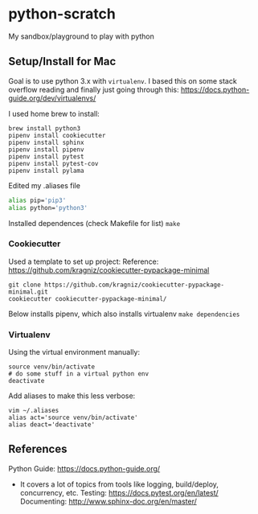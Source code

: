 # python-scratch
My sandbox/playground to play with python

## Setup/Install for Mac
Goal is to use python 3.x with `virtualenv`.  I based this on some stack overflow reading and finally just going
through this: https://docs.python-guide.org/dev/virtualenvs/

I used home brew to install:
```
brew install python3
pipenv install cookiecutter
pipenv install sphinx
pipenv install pipenv
pipenv install pytest
pipenv install pytest-cov
pipenv install pylama
```

Edited my .aliases file
```sh
alias pip='pip3'
alias python='python3'
```

Installed dependences (check Makefile for list)
`make`

### Cookiecutter
Used a template to set up project:
Reference: https://github.com/kragniz/cookiecutter-pypackage-minimal

```
git clone https://github.com/kragniz/cookiecutter-pypackage-minimal.git
cookiecutter cookiecutter-pypackage-minimal/
```

Below installs pipenv, which also installs virtualenv
`make dependencies`

### Virtualenv
Using the virtual environment manually:
```
source venv/bin/activate
# do some stuff in a virtual python env
deactivate
```

Add aliases to make this less verbose:
```
vim ~/.aliases
alias act='source venv/bin/activate'
alias deact='deactivate'
```

## References
Python Guide: https://docs.python-guide.org/
- It covers a lot of topics from tools like logging, build/deploy, concurrency, etc.
Testing: https://docs.pytest.org/en/latest/
Documenting: http://www.sphinx-doc.org/en/master/
